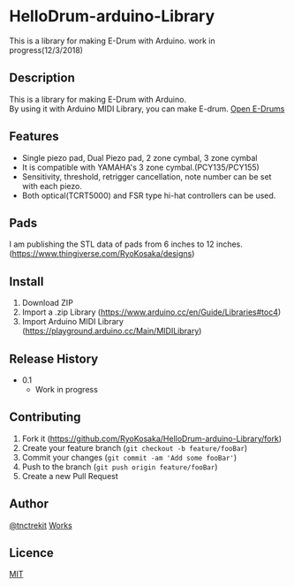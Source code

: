 # HelloDrum-arduino-Library
This is a library for making E-Drum with Arduino.
work in progress(12/3/2018)

## Description

This is a library for making E-Drum with Arduino.  
By using it with Arduino MIDI Library, you can make E-drum.  [Open E-Drums](https://open-e-drums.tumblr.com/)

## Features

- Single piezo pad, Dual Piezo pad, 2 zone cymbal, 3 zone cymbal
- It is compatible with YAMAHA's 3 zone cymbal.(PCY135/PCY155)
- Sensitivity, threshold, retrigger cancellation, note number can be set with each piezo. 
- Both optical(TCRT5000) and FSR type hi-hat controllers can be used.

## Pads

I am publishing the STL data of pads from 6 inches to 12 inches.(<https://www.thingiverse.com/RyoKosaka/designs>)

## Install

1. Download ZIP
2. Import a .zip Library (<https://www.arduino.cc/en/Guide/Libraries#toc4>)
3. Import Arduino MIDI Library (<https://playground.arduino.cc/Main/MIDILibrary>)

## Release History

* 0.1
    * Work in progress

## Contributing

1. Fork it (<https://github.com/RyoKosaka/HelloDrum-arduino-Library/fork>)
2. Create your feature branch (`git checkout -b feature/fooBar`)
3. Commit your changes (`git commit -am 'Add some fooBar'`)
4. Push to the branch (`git push origin feature/fooBar`)
5. Create a new Pull Request

## Author

[@tnctrekit](https://twitter.com/tnctrekit)  [Works](https://www.tumblr.com/blog/ryokosaka)

## Licence

[MIT](http://opensource.org/licenses/mit-license.php)
